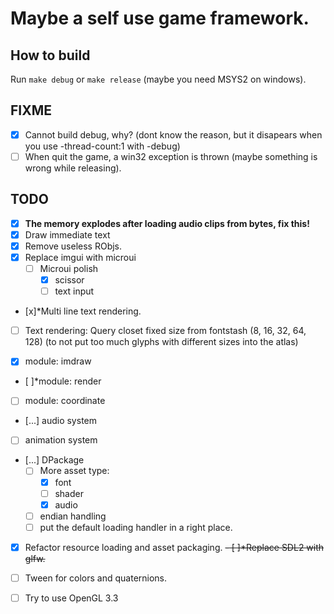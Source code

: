 # Maybe a self use game framework.

## How to build
Run `make debug` or `make release` (maybe you need MSYS2 on windows).

## FIXME
- [x] Cannot build debug, why? (dont know the reason, but it disapears when you use -thread-count:1 with -debug)
- [ ] When quit the game, a win32 exception is thrown (maybe something is wrong while releasing).

## TODO
- [x] **The memory explodes after loading audio clips from bytes, fix this!**
- [x] Draw immediate text
- [x] Remove useless RObjs.
- [x] Replace imgui with microui
    - [ ] Microui polish
        - [x] scissor
        - [ ] text input
- [x]*Multi line text rendering.
- [ ] Text rendering: Query closet fixed size from fontstash (8, 16, 32, 64, 128) (to not put too much glyphs with different sizes into the atlas)

- [x] module: imdraw
- [ ]*module: render
- [ ] module: coordinate
- [...] audio system
- [ ] animation system

- [...] DPackage
    - [ ] More asset type: 
        - [x] font
        - [ ] shader
        - [x] audio
    - [ ] endian handling
    - [ ] put the default loading handler in a right place.

- [x] Refactor resource loading and asset packaging.
~~- [ ]*Replace SDL2 with glfw.~~

- [ ] Tween for colors and quaternions.
- [ ] Try to use OpenGL 3.3